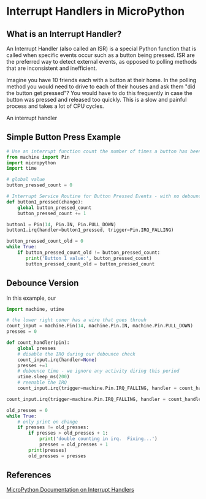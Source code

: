 # Interrupt Handlers in MicroPython

## What is an Interrupt Handler?
An Interrupt Handler (also called an ISR) is a special Python function that is called when specific events occur such as a button being pressed.  ISR are the preferred way to detect external events, as opposed to polling methods that are inconsistent and inefficient.

Imagine you have 10 friends each with a button at their home.  In the polling method you would need to drive to each of their houses and ask them "did the button get pressed"?  You would have to do this frequently in case the button was pressed and released too quickly.  This is a slow and painful process and takes a lot of CPU cycles.

An interrupt handler 
## Simple Button Press Example

```py
# Use an interrupt function count the number of times a button has been pressed
from machine import Pin
import micropython
import time

# global value
button_pressed_count = 0

# Interrupt Service Routine for Button Pressed Events - with no debounce
def button1_pressed(change):
    global button_pressed_count
    button_pressed_count += 1

button1 = Pin(14, Pin.IN, Pin.PULL_DOWN)
button1.irq(handler=button1_pressed, trigger=Pin.IRQ_FALLING)

button_pressed_count_old = 0
while True:
    if button_pressed_count_old != button_pressed_count:
       print('Button 1 value:', button_pressed_count)
       button_pressed_count_old = button_pressed_count
```

## Debounce Version

In this example, our 

```py
import machine, utime

# the lower right coner has a wire that goes throuh
count_input = machine.Pin(14, machine.Pin.IN, machine.Pin.PULL_DOWN)
presses = 0

def count_handler(pin):
    global presses
    # disable the IRQ during our debounce check
    count_input.irq(handler=None)
    presses +=1
    # debounce time - we ignore any activity diring this period 
    utime.sleep_ms(200)
    # reenable the IRQ
    count_input.irq(trigger=machine.Pin.IRQ_FALLING, handler = count_handler)

count_input.irq(trigger=machine.Pin.IRQ_FALLING, handler = count_handler)

old_presses = 0
while True:
    # only print on change
    if presses != old_presses:
        if presses > old_presses + 1:
            print('double counting in irq.  Fixing...')
            presses = old_presses + 1
        print(presses)
        old_presses = presses
```
## References
[MicroPython Documentation on Interrupt Handlers](https://docs.micropython.org/en/latest/reference/isr_rules.html)